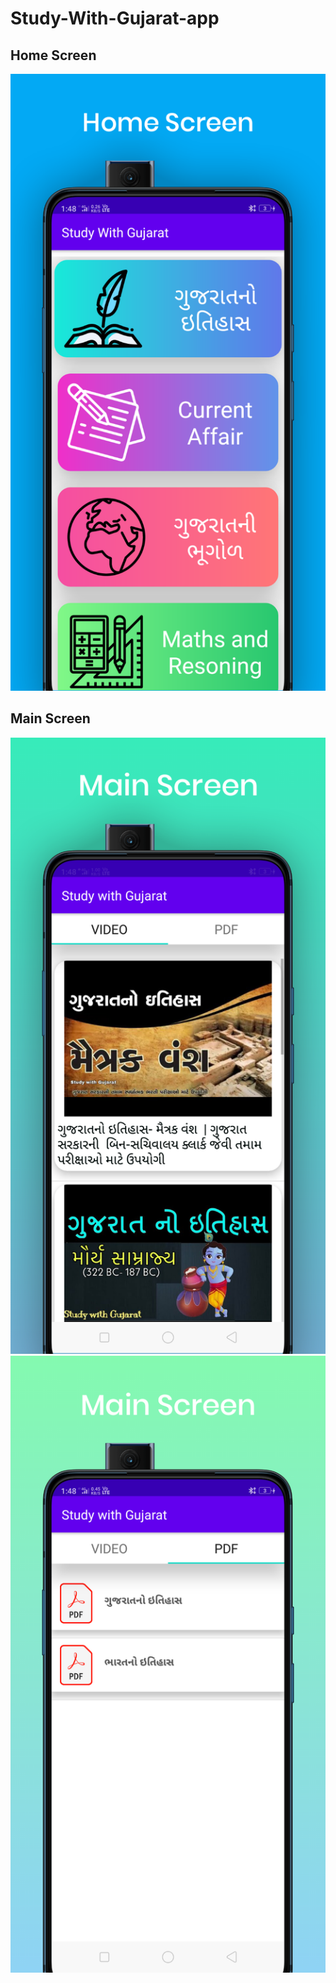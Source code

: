# Study-With-Gujarat-app

## Home Screen
<img src="https://github.com/bhargav-01/Study-With-Gujarat-app/blob/master/Screenshot/home.png"></img>

## Main Screen
<img src="https://github.com/bhargav-01/Study-With-Gujarat-app/blob/master/Screenshot/video.png"></img>
<img src="https://github.com/bhargav-01/Study-With-Gujarat-app/blob/master/Screenshot/pdf.png"></img>
